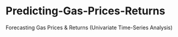 # Predicting-Gas-Prices-Returns
Forecasting Gas Prices &amp; Returns (Univariate Time-Series Analysis)
